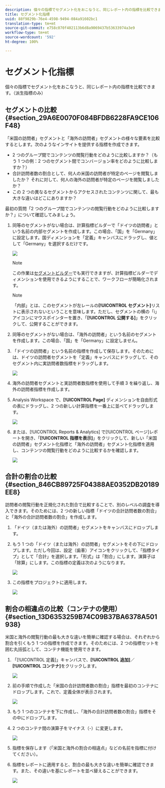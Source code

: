 ```yaml
---
description: 個々の指標でセグメント化をおこなうと、同じレポート内の指標を比較できます。（派生指標のみ）
title: セグメント化指標
uuid: 88f9829b-76e4-4598-9494-084a91602bc1
translation-type: tm+mt
source-git-commit: e758c070f402113b6d8a9069437b53633974a3e9
workflow-type: tm+mt
source-wordcount: '592'
ht-degree: 100%

---
```



# セグメント化指標

個々の指標でセグメント化をおこなうと、同じレポート内の指標を比較できます。（派生指標のみ）

## セグメントの比較 {#section_29A6E0070F084BFDB6228FA9CE106F48}

「米国の訪問者」セグメントと「海外の訪問者」セグメントの様々な要素を比較するとします。次のようなインサイトを提供する指標を作成できます。

* 2 つのグループ間でコンテンツの閲覧行動をどのように比較しますか？（もう 1 つの例：2 つのセグメント間でコンバージョン率をどのように比較しますか？）
* 合計訪問者数の割合として、何人の米国の訪問者が特定のページを閲覧しましたか？ それに対して、何人の海外の訪問者が特定のページを閲覧しましたか？
* この 2 つの異なるセグメントからアクセスされたコンテンツに関して、最も大きな違いはどこにありますか？

最初の質問「2 つのグループ間でコンテンツの閲覧行動をどのように比較しますか？」について確認してみましょう。

1. 同等のセグメントがない場合は、計算指標ビルダーで「ドイツの訪問者」という名前の内部セグメントを作成します。この場合、「国」を「Germany」に設定します。国ディメンションを「定義」キャンバスにドラッグし、値として「Germany」を選択するだけです。

   ![](assets/segment-from-dimension.png)

   >[!NOTE]
   >
   >この作業は[セグメントビルダー](/help/components/segmentation/segmentation-workflow/seg-build.md)でも実行できますが、計算指標ビルダーでディメンションを使用できるようにすることで、ワークフローが簡略化されます。

   >[!NOTE]
   >
   >「内部」とは、このセグメントが左レールの&#x200B;**[!UICONTROL セグメント]**&#x200B;リストに表示されないということを意味します。ただし、セグメントの横の「i」アイコンにマウスポインターを置き、「**[!UICONTROL 公開する]**」をクリックして、公開することができます。

1. 同等のセグメントがない場合は、「海外の訪問者」という名前のセグメントを作成します。この場合、「国」を「Germany」に設定しません。
1. 「ドイツの訪問者」という名前の指標を作成して保存します。そのためには、ドイツの訪問者セグメントを「定義」キャンバスにドラッグして、そのセグメント内に実訪問者数指標をドラッグします。

   ![](assets/german-visitors.png)

1. 海外の訪問者セグメントと実訪問者数指標を使用して手順 3 を繰り返し、海外の訪問者指標を作成します。
1. Analysis Workspace で、**[!UICONTROL Page]** ディメンションを自由形式の表にドラッグし、2 つの新しい計算指標を一番上に並べてドラッグします。

   ![](assets/workspace-pages.png)

1. または、[!UICONTROL Reports &amp; Analytics] で[!UICONTROL ページ]レポートを開き、「**[!UICONTROL 指標を表示]**」をクリックして、新しい「米国の訪問者」セグメント化指標と「海外の訪問者」セグメント化指標を適用し、コンテンツの閲覧行動をどのように比較するかを確認します。

   ![](assets/pages-report.png)

## 合計の割合の比較 {#section_846CB89725F04388AE0352DB20189EE8}

訪問者の閲覧行動を正規化された割合で比較することで、別のレベルの調査を導入できます。そのためには、2 つの新しい指標「ドイツの合計訪問者数の割合」と「海外の合計訪問者数の割合」を作成します。

1. 「ドイツ（または海外）の訪問者」セグメントをキャンバスにドロップします。
1. もう 1 つの「ドイツ（または海外）の訪問者」セグメントをその下にドロップします。ただし今回は、設定（歯車）アイコンをクリックして、「指標タイプ」として「合計」を選択します。「形式」は「割合」にします。演算子は「除算」にします。この指標の定義は次のようになります。

   ![](assets/cm_metric_total.png)

1. この指標をプロジェクトに適用します。

   ![](assets/cm_percent_total.png)

## 割合の相違点の比較（コンテナの使用） {#section_13D6353259B74C09B37BA6378A501938}

米国と海外の閲覧行動の最も大きな違いを簡単に確認する場合は、それぞれから割合を引くもう 1 つの指標を作成できます。そのためには、2 つの指標セットを囲む丸括弧として、コンテナ機能を使用できます。

1. 「[!UICONTROL 定義]」キャンバスで、**[!UICONTROL 追加]**／**[!UICONTROL コンテナ]**&#x200B;をクリックします。

   ![](assets/cm_add_container.png)

1. 前の手順で作成した「米国の合計訪問者数の割合」指標を最初のコンテナにドロップします。これで、定義全体が表示されます。

   ![](assets/cm_container_us.png)

1. もう 1 つのコンテナを下に作成し、「海外の合計訪問者数の割合」指標をその中にドロップします。
1. 2 つのコンテナ間の演算子をマイナス（-）に変更します。

   ![](assets/cm_container_intl.png)

1. 指標を保存します（「米国と海外の割合の相違点」などの名前を指標に付けてください）。
1. 指標をレポートに適用すると、割合の最も大きな違いを簡単に確認できます。また、その違いを基にレポートを並べ替えることができます。

   ![](assets/cm_diff_percent.png)


